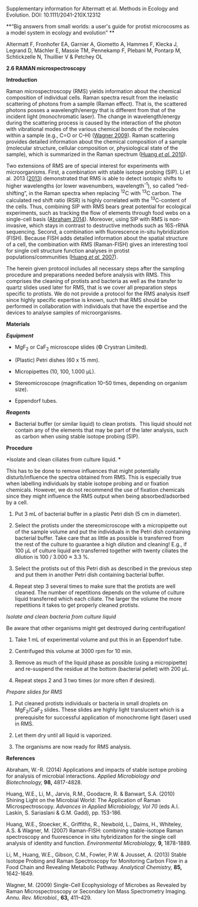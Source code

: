 Supplementary information for Altermatt et al. Methods in Ecology and Evolution. DOI: 10.1111/2041-210X.12312

**“Big answers from small worlds: a user's guide for protist microcosms as a model system in ecology and evolution” **

Altermatt F, Fronhofer EA, Garnier A, Giometto A, Hammes F, Klecka J, Legrand D, Mächler E, Massie TM, Pennekamp F, Plebani M, Pontarp M, Schtickzelle N, Thuillier V & Petchey OL

**2.6 RAMAN microspectroscopy**

**Introduction**

Raman microspectroscopy (RMS) yields information about the chemical composition of individual cells. Raman spectra result from the inelastic scattering of photons from a sample (Raman effect). That is, the scattered photons posses a wavelength/energy that is different from that of the incident light (monochromatic laser). The change in wavelength/energy during the scattering process is caused by the interaction of the photon with vibrational modes of the various chemical bonds of the molecules within a sample (e.g., C=O or C–H) ([Wagner 2009](#_ENREF_5)). Raman scattering provides detailed information about the chemical composition of a sample (molecular structure, cellular composition or, physiological state of the sample), which is summarized in the Raman spectrum ([Huang *et al.* 2010](#_ENREF_2)).

Two extensions of RMS are of special interest for experiments with microorganisms. First, a combination with stable isotope probing (SIP). Li et al. 2013 ([2013](#_ENREF_4)) demonstrated that RMS is able to detect isotopic shifts to higher wavelengths (or lower wavenumbers, wavelength<sup>-1</sup>), so called “red-shifting”, in the Raman spectra when replacing <sup>12</sup>C with <sup>13</sup>C carbon. The calculated red shift ratio (RSR) is highly correlated with the <sup>13</sup>C-content of the cells. Thus, combining SIP with RMS bears great potential for ecological experiments, such as tracking the flow of elements through food webs on a single-cell basis ([Abraham 2014](#_ENREF_1)). Moreover, using SIP with RMS is non-invasive, which stays in contrast to destructive methods such as 16S-rRNA sequencing. Second, a combination with fluorescence in-situ hybridization (FISH). Because FISH adds detailed information about the spatial structure of a cell, the combination with RMS (Raman-FISH) gives an interesting tool for single cell structure function analyses in protist populations/communities ([Huang *et al.* 2007](#_ENREF_3)).

The herein given protocol includes all necessary steps after the sampling procedure and preparations needed before analysis with RMS. This comprises the cleaning of protists and bacteria as well as the transfer to quartz slides used later for RMS, that is we cover all preparation steps specific to protists. We do not provide a protocol for the RMS analysis itself since highly specific expertise is known, such that RMS should be performed in collaboration with individuals that have the expertise and the devices to analyse samples of microorganisms.

**Materials**

***Equipment***

-   MgF<sub>2</sub> or CaF<sub>2</sub> microscope slides (© Crystran Limited).

-   (Plastic) Petri dishes (60 x 15 mm).

-   Micropipettes (10, 100, 1.000 µL).

-   Stereomicroscope (magnification 10–50 times, depending on organism size).

-   Eppendorf tubes.

***Reagents***

-   Bacterial buffer (or similar liquid) to clean protists.  This liquid should not contain any of the elements that may be part of the later analysis, such as carbon when using stable isotope probing (SIP).

**Procedure**

*Isolate and clean ciliates from culture liquid. *

This has to be done to remove influences that might potentially disturb/influence the spectra obtained from RMS. This is especially true when labelling individuals by stable isotope probing and or fixation chemicals. However, we do not recommend the use of fixation chemicals since they might influence the RMS output when being absorbed/adsorbed by a cell.  

1.  Put 3 mL of bacterial buffer in a plastic Petri dish (5 cm in diameter). 

2.  Select the protists under the stereomicroscope with a micropipette out of the sample volume and put the individuals in the Petri dish containing bacterial buffer. Take care that as little as possible is transferred from the rest of the culture to guarantee a high dilution and cleaning! E.g., if 100 µL of culture liquid are transferred together with twenty ciliates the dilution is 100 / 3.000 ≈ 3.3 %.

3.  Select the protists out of this Petri dish as described in the previous step and put them in another Petri dish containing bacterial buffer.  

4.  Repeat step 3 several times to make sure that the protists are well cleaned. The number of repetitions depends on the volume of culture liquid transferred which each ciliate. The larger the volume the more repetitions it takes to get properly cleaned protists. 

*Isolate and clean bacteria from culture liquid*

Be aware that other organisms might get destroyed during centrifugation!

1.  Take 1 mL of experimental volume and put this in an Eppendorf tube.

2.  Centrifuged this volume at 3000 rpm for 10 min. 

3.  Remove as much of the liquid phase as possible (using a micropipette) and re-suspend the residue at the bottom (bacterial pellet) with 200 µL. 

4.  Repeat steps 2 and 3 two times (or more often if desired).  

*Prepare slides for RMS *

1.  Put cleaned protists individuals or bacteria in small droplets on MgF<sub>2</sub>/CaF<sub>2</sub> slides. These slides are highly light translucent which is a prerequisite for successful application of monochrome light (laser) used in RMS.

2.  Let them dry until all liquid is vaporized.

3.  The organisms are now ready for RMS analysis.

**References**

<span id="_ENREF_1" class="anchor"></span>Abraham, W.-R. (2014) Applications and impacts of stable isotope probing for analysis of microbial interactions. *Applied Microbiology and Biotechnology,* **98,** 4817-4828.

<span id="_ENREF_2" class="anchor"></span>Huang, W.E., Li, M., Jarvis, R.M., Goodacre, R. & Banwart, S.A. (2010) Shining Light on the Microbial World: The Application of Raman Microspectroscopy. *Advances in Applied Microbiology, Vol 70* (eds A.I. Laskin, S. Sariaslani & G.M. Gadd), pp. 153-186.

<span id="_ENREF_3" class="anchor"></span>Huang, W.E., Stoecker, K., Griffiths, R., Newbold, L., Daims, H., Whiteley, A.S. & Wagner, M. (2007) Raman-FISH: combining stable-isotope Raman spectroscopy and fluorescence in situ hybridization for the single cell analysis of identity and function. *Environmental Microbiology,* **9,** 1878-1889.

<span id="_ENREF_4" class="anchor"></span>Li, M., Huang, W.E., Gibson, C.M., Fowler, P.W. & Jousset, A. (2013) Stable Isotope Probing and Raman Spectroscopy for Monitoring Carbon Flow in a Food Chain and Revealing Metabolic Pathway. *Analytical Chemistry,* **85,** 1642-1649.

<span id="_ENREF_5" class="anchor"></span>Wagner, M. (2009) Single-Cell Ecophysiology of Microbes as Revealed by Raman Microspectroscopy or Secondary Ion Mass Spectrometry Imaging. *Annu. Rev. Microbiol.,* **63,** 411–429.
